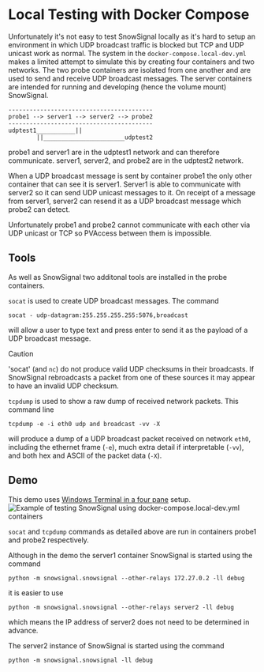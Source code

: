 # Local Testing with Docker Compose
Unfortunately it's not easy to test SnowSignal locally as it's hard to setup an environment in which UDP broadcast traffic is blocked but TCP and UDP unicast work as normal. The system in the `docker-compose.local-dev.yml` makes a limited attempt to simulate this by creating four containers and two networks. The two probe containers are isolated from one another and are used to send and receive UDP broadcast messages. The server containers are intended for running and developing (hence the volume mount) SnowSignal.

```
-----------------------------------------
probe1 --> server1 --> server2 --> probe2
-----------------------------------------
udptest1___________||
        ||_______________________udptest2
```

probe1 and server1 are in the udptest1 network and can therefore communicate. 
server1, server2, and probe2 are in the udptest2 network. 

When a UDP broadcast message is sent by container probe1 the only other container that can see it is server1. Server1 is able to communicate with server2 so it can send UDP unicast messages to it. On receipt of a message from server1, server2 can resend it as a UDP broadcast message which probe2 can detect.

Unfortunately probe1 and probe2 cannot communicate with each other via UDP unicast or TCP so PVAccess between them is impossible.

## Tools
As well as SnowSignal two additonal tools are installed in the probe containers. 

`socat` is used to create UDP broadcast messages. The command
```
socat - udp-datagram:255.255.255.255:5076,broadcast
```
will allow a user to type text and press enter to send it as the payload of a UDP broadcast message.

> [!caution]
> 'socat' (and `nc`) do not produce valid UDP checksums in their broadcasts. If SnowSignal rebroadcasts a packet from one of these sources it may appear to have an invalid UDP checksum.

`tcpdump` is used to show a raw dump of received network packets. This command line 
```
tcpdump -e -i eth0 udp and broadcast -vv -X
```
will produce a dump of a UDP broadcast packet received on network `eth0`, including the ethernet frame (`-e`), much extra detail if interpretable (`-vv`), and both hex and ASCII of the packet data (`-X`).

## Demo
This demo uses [Windows Terminal in a four pane](https://learn.microsoft.com/en-us/windows/terminal/panes) setup. 
![Example of testing SnowSignal using docker-compose.local-dev.yml containers](local_dev_example.gif)

`socat` and `tcpdump` commands as detailed above are run in containers probe1 and probe2 respectively.

Although in the demo the server1 container SnowSignal is started using the command 
```
python -m snowsignal.snowsignal --other-relays 172.27.0.2 -ll debug
```
it is easier to use
```
python -m snowsignal.snowsignal --other-relays server2 -ll debug
```
which means the IP address of server2 does not need to be determined in advance.

The server2 instance of SnowSignal is started using the command
```
python -m snowsignal.snowsignal -ll debug
```